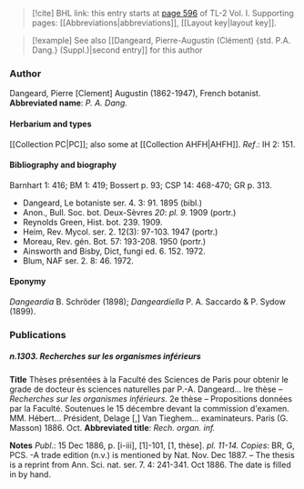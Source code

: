> [!cite] BHL link: this entry starts at [page 596](https://www.biodiversitylibrary.org/page/33120727) of TL-2 Vol. I.
> Supporting pages: [[Abbreviations|abbreviations]], [[Layout key|layout key]].

> [!example] See also [[Dangeard, Pierre-Augustin (Clément) {std. P.A. Dang.} (Suppl.)|second entry]] for this author

### Author

Dangeard, Pierre \[Clement\] Augustin (1862-1947), French botanist. 
**Abbreviated name**: *P. A. Dang.*

#### Herbarium and types

[[Collection PC|PC]]; also some at [[Collection AHFH|AHFH]].
*Ref*.: IH 2: 151.

#### Bibliography and biography

Barnhart 1: 416; BM 1: 419; Bossert p. 93; CSP 14: 468-470; GR p. 313.
- Dangeard, Le botaniste ser. 4. 3: 91. 1895 (bibl.)
- Anon., Bull. Soc. bot. Deux-Sèvres *20*: *pl. 9.* 1909 (portr.)
- Reynolds Green, Hist. bot. 239. 1909.
- Heim, Rev. Mycol. ser. 2. 12(3): 97-103. 1947 (portr.)
- Moreau, Rev. gén. Bot. 57: 193-208. 1950 (portr.)
- Ainsworth and Bisby, Dict, fungi ed. 6. 152. 1972.
- Blum, NAF ser. 2. 8: 46. 1972.

#### Eponymy

*Dangeardia* B. Schröder (1898); *Dangeardiella* P. A. Saccardo & P. Sydow (1899).

### Publications

##### n.1303. Recherches sur les organismes inférieurs

**Title**
Thèses présentées à la Faculté des Sciences de Paris pour obtenir le grade de docteur ès sciences naturelles par P.-A. Dangeard... Ire thèse – *Recherches sur les organismes inférieurs*. 2e thèse – Propositions données par la Faculté. Soutenues le 15 décembre devant la commission d'examen. MM. Hébert... Président, Delage \[,\] Van Tieghem... examinateurs. Paris (G. Masson) 1886. Oct.
**Abbreviated title**: *Rech. organ. inf.*

**Notes**
*Publ*.: 15 Dec 1886, p. \[i-iii\], \[1\]-101, \[1, thèse\]. *pl. 11-14. Copies*: BR, G, PCS. -A trade edition (n.v.) is mentioned by Nat. Nov. Dec 1887. – The thesis is a reprint from Ann. Sci. nat. ser. 7. 4: 241-341. Oct 1886. The date is filled in by hand.

